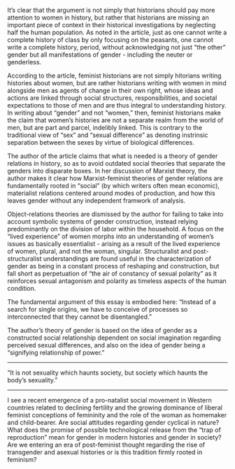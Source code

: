    It’s clear that the argument is not simply that historians should pay more attention to women in history, but rather that historians are missing an important piece of context in their historical investigations by neglecting half the human population. As noted in the article, just as one cannot write a complete history of class by only focusing on the peasants, one cannot write a complete history, period, without acknowledging not just “the other” gender but all manifestations of gender - including the neuter or genderless.

   According to the article, feminist historians are not simply hitorians writing histories about women, but are rather historians writing with women in mind alongside men as agents of change in their own right, whose ideas and actions are linked through social structures, responsibilities, and societal expectations to those of men and are thus integral to understanding history. In writing about “gender” and not “women,” then, feminist historians make the claim that women’s histories are not a separate realm from the world of men, but are part and parcel, indelibly linked. This is contrary to the traditional view of “sex” and “sexual difference” as denoting instrinsic separation between the sexes by virtue of biological differences.
    
   The author of the article claims that what is needed is a theory of gender relations in history, so as to avoid outdated social theories that separate the genders into disparate boxes. In her discussion of Marxist theory, the author makes it clear how Marxist-feminist theories of gender relations are fundamentally rooted in “social” (by which writers often mean economic), materialist relations centered around modes of production, and how this leaves gender without any independent framwork of analysis.
    
   Object-relations theories are dismissed by the author for failing to take into account symbolic systems of gender construction, instead relying predominantly on the division of labor within the household. A focus on the “lived experience” of women morphs into an understanding of women’s issues as basically essentialist - arising as a result of the lived experience of women, plural, and not the woman, singular. Structuralist and post-structuralist understandings are found useful in the characterization of gender as being in a constant process of reshaping and construction, but fall short as perpetuation of “the air of constancy of sexual polarity” as it reinforces sexual antagonism and polarity as timeless aspects of the human condition.
    
   The fundamental argument of this essay is embodied here: “Instead of a search for single origins, we have to conceive of processes so interconnected that they cannot be disentangled.”
    
   The author’s theory of gender is based on the idea of gender as a constructed social relationship dependent on social imagination regarding perceived sexual differences, and also on the idea of gender being a “signifying relationship of power.”
    
---

“It is not sexuality which haunts society, but society which haunts the body’s sexuality.”

---

I see a recent emergence of a pro-natalist social movement in Western countries related to declining fertility and the growing dominance of liberal feminist conceptions of femininity and the role of the woman as homemaker and child-bearer. Are social attitudes regarding gender cyclical in nature? What does the promise of possible technological release from the “trap of reproduction” mean for gender in modern histories and gender in society? Are we entering an era of post-feminist thought regarding the rise of transgender and asexual histories or is this tradition firmly rooted in feminism?
